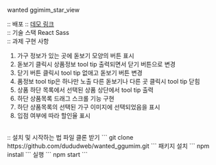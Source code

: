 wanted ggimim_star_view

:: 배포
:: <a href="http://dududggumim.s3-website.ap-northeast-2.amazonaws.com/">데모 링크</a>
</br>
:: 기술 스택
React
Sass
</br>
:: 과제 구현 사항
1. 가구 정보가 있는 곳에 돋보기 모양의 버튼 표시
2. 돋보기 클릭시 상품정보 tool tip 출력되면서 닫기 버튼으로 변경
3. 닫기 버튼 클릭시 tool tip 없애고 돋보기 버튼 변경
4. 품정보 tool tip은 하나만 노출 다른 돋보기나 다른 곳 클릭시 tool tip 닫힘
5. 상품 하단 목록에서 선택된 상품 상단에서 tool tip 출력
6. 하단 상품목록 드래그 스크롤 기능 구현
7. 하단 상품목록의 선택된 가구 이미지에 선택되었음을 표시
8. 입점 여부에 따라 할인율 표시
</br>   
:: 설치 및 시작하는 법
파일 클론 받기
``` git clone https://github.com/dududweb/wanted_ggumim.git ```
패키지 설치
``` npm install ```
실행
``` npm start ```
